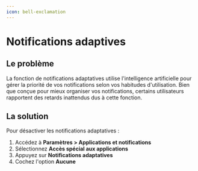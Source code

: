 ```yaml
---
icon: bell-exclamation
---
```


# Notifications adaptives

## Le problème

La fonction de notifications adaptatives utilise l'intelligence artificielle pour gérer la priorité de vos notifications selon vos habitudes d'utilisation. Bien que conçue pour mieux organiser vos notifications, certains utilisateurs rapportent des retards inattendus dus à cette fonction.

## La solution

Pour désactiver les notifications adaptatives :

1. Accédez à ⁠**Paramètres > Applications et notifications**
2. Sélectionnez ⁠**Accès spécial aux applications**
3. Appuyez sur ⁠**Notifications adaptatives**
4. Cochez l'option ⁠**Aucune**
